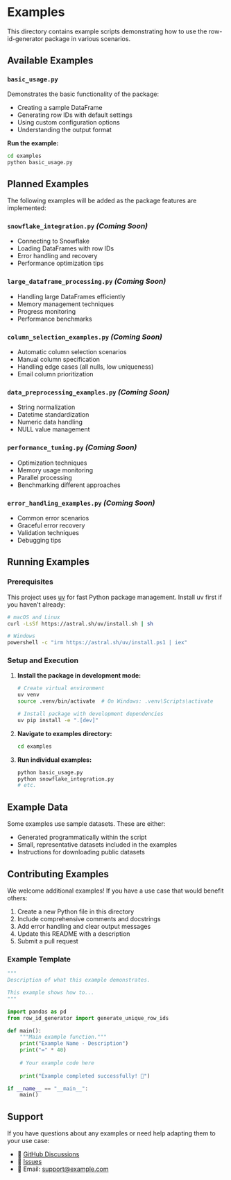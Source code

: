 # Examples

This directory contains example scripts demonstrating how to use the row-id-generator package in various scenarios.

## Available Examples

### `basic_usage.py`
Demonstrates the basic functionality of the package:
- Creating a sample DataFrame
- Generating row IDs with default settings
- Using custom configuration options
- Understanding the output format

**Run the example:**
```bash
cd examples
python basic_usage.py
```

## Planned Examples

The following examples will be added as the package features are implemented:

### `snowflake_integration.py` *(Coming Soon)*
- Connecting to Snowflake
- Loading DataFrames with row IDs
- Error handling and recovery
- Performance optimization tips

### `large_dataframe_processing.py` *(Coming Soon)*
- Handling large DataFrames efficiently
- Memory management techniques
- Progress monitoring
- Performance benchmarks

### `column_selection_examples.py` *(Coming Soon)*
- Automatic column selection scenarios
- Manual column specification
- Handling edge cases (all nulls, low uniqueness)
- Email column prioritization

### `data_preprocessing_examples.py` *(Coming Soon)*
- String normalization
- Datetime standardization
- Numeric data handling
- NULL value management

### `performance_tuning.py` *(Coming Soon)*
- Optimization techniques
- Memory usage monitoring
- Parallel processing
- Benchmarking different approaches

### `error_handling_examples.py` *(Coming Soon)*
- Common error scenarios
- Graceful error recovery
- Validation techniques
- Debugging tips

## Running Examples

### Prerequisites

This project uses [uv](https://docs.astral.sh/uv/) for fast Python package management. Install uv first if you haven't already:

```bash
# macOS and Linux
curl -LsSf https://astral.sh/uv/install.sh | sh

# Windows
powershell -c "irm https://astral.sh/uv/install.ps1 | iex"
```

### Setup and Execution

1. **Install the package in development mode:**
   ```bash
   # Create virtual environment
   uv venv
   source .venv/bin/activate  # On Windows: .venv\Scripts\activate
   
   # Install package with development dependencies
   uv pip install -e ".[dev]"
   ```

2. **Navigate to examples directory:**
   ```bash
   cd examples
   ```

3. **Run individual examples:**
   ```bash
   python basic_usage.py
   python snowflake_integration.py
   # etc.
   ```

## Example Data

Some examples use sample datasets. These are either:
- Generated programmatically within the script
- Small, representative datasets included in the examples
- Instructions for downloading public datasets

## Contributing Examples

We welcome additional examples! If you have a use case that would benefit others:

1. Create a new Python file in this directory
2. Include comprehensive comments and docstrings
3. Add error handling and clear output messages
4. Update this README with a description
5. Submit a pull request

### Example Template

```python
"""
Description of what this example demonstrates.

This example shows how to...
"""

import pandas as pd
from row_id_generator import generate_unique_row_ids

def main():
    """Main example function."""
    print("Example Name - Description")
    print("=" * 40)
    
    # Your example code here
    
    print("Example completed successfully! 🎉")

if __name__ == "__main__":
    main()
```

## Support

If you have questions about any examples or need help adapting them to your use case:

- 💬 [GitHub Discussions](https://github.com/alakob/row_id_generator/discussions)
- 🐛 [Issues](https://github.com/alakob/row_id_generator/issues)
- 📧 Email: [support@example.com](mailto:support@example.com) 